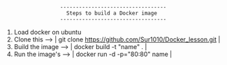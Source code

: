                       ---------------------------------- 
                        Steps to build a Docker image
                      ----------------------------------
1. Load docker on ubuntu
2. Clone this -->      | git clone https://github.com/Sur1010/Docker_lesson.git |
3. Build the image --> | docker build -t "name" . |
4. Run the image's --> | docker run -d -p="80:80" name |




                      
